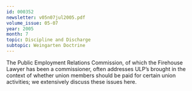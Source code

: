 ```yaml
---
id: 000352
newsletter: v05n07jul2005.pdf
volume_issue: 05-07
year: 2005
month: 7
topic: Discipline and Discharge
subtopic: Weingarten Doctrine
---
```


The Public Employment Relations Commission, of which the Firehouse Lawyer has been a commissioner, often addresses ULP’s brought in the context of whether union members should be paid for certain union activities; we extensively discuss these issues here.